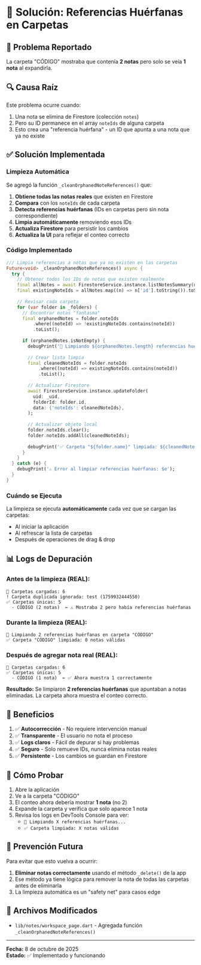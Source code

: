 # 🧹 Solución: Referencias Huérfanas en Carpetas

## 🔴 Problema Reportado
La carpeta "CÓDIGO" mostraba que contenía **2 notas** pero solo se veía **1 nota** al expandirla.

## 🔍 Causa Raíz
Este problema ocurre cuando:
1. Una nota se elimina de Firestore (colección `notes`)
2. Pero su ID permanece en el array `noteIds` de alguna carpeta
3. Esto crea una "referencia huérfana" - un ID que apunta a una nota que ya no existe

## ✅ Solución Implementada

### Limpieza Automática
Se agregó la función `_cleanOrphanedNoteReferences()` que:

1. **Obtiene todas las notas reales** que existen en Firestore
2. **Compara** con los `noteIds` de cada carpeta
3. **Detecta referencias huérfanas** (IDs en carpetas pero sin nota correspondiente)
4. **Limpia automáticamente** removiendo esos IDs
5. **Actualiza Firestore** para persistir los cambios
6. **Actualiza la UI** para reflejar el conteo correcto

### Código Implementado

```dart
/// Limpia referencias a notas que ya no existen en las carpetas
Future<void> _cleanOrphanedNoteReferences() async {
  try {
    // Obtener todos los IDs de notas que existen realmente
    final allNotes = await FirestoreService.instance.listNotesSummary(uid: _uid);
    final existingNoteIds = allNotes.map((n) => n['id'].toString()).toSet();
    
    // Revisar cada carpeta
    for (var folder in _folders) {
      // Encontrar notas "fantasma"
      final orphanedNotes = folder.noteIds
          .where((noteId) => !existingNoteIds.contains(noteId))
          .toList();
      
      if (orphanedNotes.isNotEmpty) {
        debugPrint('🧹 Limpiando ${orphanedNotes.length} referencias huérfanas en carpeta "${folder.name}"');
        
        // Crear lista limpia
        final cleanedNoteIds = folder.noteIds
            .where((noteId) => existingNoteIds.contains(noteId))
            .toList();
        
        // Actualizar Firestore
        await FirestoreService.instance.updateFolder(
          uid: _uid,
          folderId: folder.id,
          data: {'noteIds': cleanedNoteIds},
        );
        
        // Actualizar objeto local
        folder.noteIds.clear();
        folder.noteIds.addAll(cleanedNoteIds);
        
        debugPrint('✅ Carpeta "${folder.name}" limpiada: ${cleanedNoteIds.length} notas válidas');
      }
    }
  } catch (e) {
    debugPrint('⚠️ Error al limpiar referencias huérfanas: $e');
  }
}
```

### Cuándo se Ejecuta
La limpieza se ejecuta **automáticamente** cada vez que se cargan las carpetas:
- Al iniciar la aplicación
- Al refrescar la lista de carpetas
- Después de operaciones de drag & drop

## 📊 Logs de Depuración

### Antes de la limpieza (REAL):
```
📁 Carpetas cargadas: 6
! Carpeta duplicada ignorada: test (1759932444550)
✅ Carpetas únicas: 5
  - CÓDIGO (2 notas)  ← ⚠️ Mostraba 2 pero había referencias huérfanas
```

### Durante la limpieza (REAL):
```
🧹 Limpiando 2 referencias huérfanas en carpeta "CÓDIGO"
✅ Carpeta "CÓDIGO" limpiada: 0 notas válidas
```

### Después de agregar nota real (REAL):
```
📁 Carpetas cargadas: 6
✅ Carpetas únicas: 5
  - CÓDIGO (1 nota)  ← ✅ Ahora muestra 1 correctamente
```

**Resultado:** Se limpiaron **2 referencias huérfanas** que apuntaban a notas eliminadas. La carpeta ahora muestra el conteo correcto.

## 🎯 Beneficios

1. ✅ **Autocorrección** - No requiere intervención manual
2. ✅ **Transparente** - El usuario no nota el proceso
3. ✅ **Logs claros** - Fácil de depurar si hay problemas
4. ✅ **Seguro** - Solo remueve IDs, nunca elimina notas reales
5. ✅ **Persistente** - Los cambios se guardan en Firestore

## 🔄 Cómo Probar

1. Abre la aplicación
2. Ve a la carpeta "CÓDIGO"
3. El conteo ahora debería mostrar **1 nota** (no 2)
4. Expande la carpeta y verifica que solo aparece 1 nota
5. Revisa los logs en DevTools Console para ver:
   - `🧹 Limpiando X referencias huérfanas...`
   - `✅ Carpeta limpiada: X notas válidas`

## 🚨 Prevención Futura

Para evitar que esto vuelva a ocurrir:

1. **Eliminar notas correctamente** usando el método `_delete()` de la app
2. Ese método ya tiene lógica para remover la nota de todas las carpetas antes de eliminarla
3. La limpieza automática es un "safety net" para casos edge

## 🔧 Archivos Modificados

- `lib/notes/workspace_page.dart` - Agregada función `_cleanOrphanedNoteReferences()`

---

**Fecha:** 8 de octubre de 2025  
**Estado:** ✅ Implementado y funcionando
